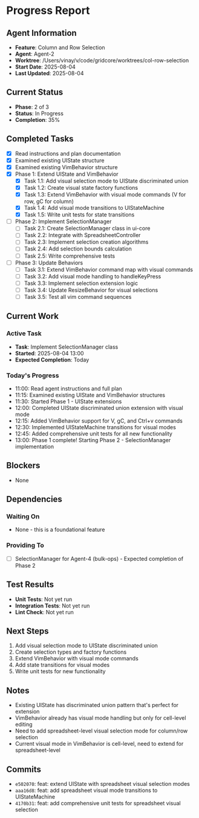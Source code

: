 # Progress Report

## Agent Information
- **Feature**: Column and Row Selection
- **Agent**: Agent-2
- **Worktree**: /Users/vinay/v/code/gridcore/worktrees/col-row-selection
- **Start Date**: 2025-08-04
- **Last Updated**: 2025-08-04

## Current Status
- **Phase**: 2 of 3
- **Status**: In Progress
- **Completion**: 35%

## Completed Tasks
- [x] Read instructions and plan documentation
- [x] Examined existing UIState structure
- [x] Examined existing VimBehavior structure
- [x] Phase 1: Extend UIState and VimBehavior
  - [x] Task 1.1: Add visual selection mode to UIState discriminated union
  - [x] Task 1.2: Create visual state factory functions  
  - [x] Task 1.3: Extend VimBehavior with visual mode commands (V for row, gC for column)
  - [x] Task 1.4: Add visual mode transitions to UIStateMachine
  - [x] Task 1.5: Write unit tests for state transitions
- [ ] Phase 2: Implement SelectionManager
  - [ ] Task 2.1: Create SelectionManager class in ui-core
  - [ ] Task 2.2: Integrate with SpreadsheetController
  - [ ] Task 2.3: Implement selection creation algorithms
  - [ ] Task 2.4: Add selection bounds calculation
  - [ ] Task 2.5: Write comprehensive tests
- [ ] Phase 3: Update Behaviors
  - [ ] Task 3.1: Extend VimBehavior command map with visual commands
  - [ ] Task 3.2: Add visual mode handling to handleKeyPress
  - [ ] Task 3.3: Implement selection extension logic
  - [ ] Task 3.4: Update ResizeBehavior for visual selections
  - [ ] Task 3.5: Test all vim command sequences

## Current Work
### Active Task
- **Task**: Implement SelectionManager class
- **Started**: 2025-08-04 13:00
- **Expected Completion**: Today

### Today's Progress
- 11:00: Read agent instructions and full plan
- 11:15: Examined existing UIState and VimBehavior structures
- 11:30: Started Phase 1 - UIState extensions
- 12:00: Completed UIState discriminated union extension with visual mode
- 12:15: Added VimBehavior support for V, gC, and Ctrl+v commands
- 12:30: Implemented UIStateMachine transitions for visual modes
- 12:45: Added comprehensive unit tests for all new functionality
- 13:00: Phase 1 complete! Starting Phase 2 - SelectionManager implementation

## Blockers
- None

## Dependencies
### Waiting On
- None - this is a foundational feature

### Providing To
- [ ] SelectionManager for Agent-4 (bulk-ops) - Expected completion of Phase 2

## Test Results
- **Unit Tests**: Not yet run
- **Integration Tests**: Not yet run
- **Lint Check**: Not yet run

## Next Steps
1. Add visual selection mode to UIState discriminated union
2. Create selection types and factory functions
3. Extend VimBehavior with visual mode commands
4. Add state transitions for visual modes
5. Write unit tests for new functionality

## Notes
- Existing UIState has discriminated union pattern that's perfect for extension
- VimBehavior already has visual mode handling but only for cell-level editing
- Need to add spreadsheet-level visual selection mode for column/row selection
- Current visual mode in VimBehavior is cell-level, need to extend for spreadsheet-level

## Commits
- `e502070`: feat: extend UIState with spreadsheet visual selection modes
- `aaa16d8`: feat: add spreadsheet visual mode transitions to UIStateMachine  
- `4170b31`: feat: add comprehensive unit tests for spreadsheet visual selection